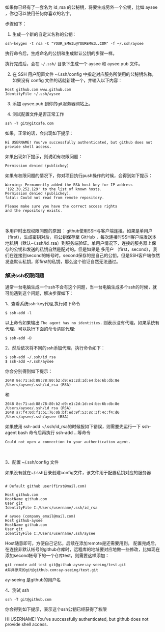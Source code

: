 如果你已经有了一套名为 id_rsa 的公秘钥，将要生成另外一个公钥，比如 aysee ，你也可以使用任何你喜欢的名字。

步骤如下：

1. 生成一个新的自定义名称的公钥：

```shell
ssh-keygen -t rsa -C "YOUR_EMAIL@YOUREMAIL.COM" -f ~/.ssh/aysee
```

执行命令后，生成命名的公钥和生成默认公钥的步骤一样。

执行完成后，会在 `~/.ssh/` 目录下生成一个 aysee 和 aysee.pub 文件。

2. 在 SSH 用户配置文件 ~/.ssh/config 中指定对应服务所使用的公秘钥名称，如果没有 config 文件的话就新建一个，并输入以下内容：

```shell
Host github.com www.github.com
IdentityFile ~/.ssh/aysee
```
3. 添加 aysee.pub 到你的git服务器网站上。

4. 测试配置文件是否正常工作

```
ssh -T git@gitcafe.com
```

如果，正常的话，会出现如下提示：

```
Hi USERNAME! You've successfully authenticated, but github does not provide shell access.
```
如果出现如下提示，则说明有权限问题：

```
Permission denied (publickey)
```
如果有权限问题的情况下，你对项目执行push操作的时候，会得到如下提示：

```
Warning: Permanently added the RSA host key for IP address '192.30.252.129' to the list of known hosts.
Permission denied (publickey).
fatal: Could not read from remote repository.
 
Please make sure you have the correct access rights
and the repository exists.
```
　　

多用户时出现权限问题的原因：
github使用SSH与客户端连接。如果是单用户（first），生成密钥对后，将公钥保存至 GitHub ，每次连接时SSH客户端发送本地私钥（默认~/.ssh/id_rsa）到服务端验证。单用户情况下，连接的服务器上保存的公钥和发送的私钥自然是配对的。但是如果是 多用户 （first，second），我们在连接到second的帐号时，second保存的是自己的公钥，但是SSH客户端依然发送默认私钥，即first的私钥，那么这个验证自然无法通过。

 
### 解决ssh权限问题

通常一台电脑生成一个ssh不会有这个问题，当一台电脑生成多个ssh的时候，就可能遇到这个问题，解决步骤如下：

1、查看系统ssh-key代理,执行如下命令

```shell
$ ssh-add -l
```
以上命令如果输出 `The agent has no identities.` 则表示没有代理。如果系统有代理，可以执行下面的命令清除代理:

```shell
$ ssh-add -D
```
2、然后依次将不同的ssh添加代理，执行命令如下：

```
$ ssh-add ~/.ssh/id_rsa
$ ssh-add ~/.ssh/aysee
```
你会分别得到如下提示：

```
2048 8e:71:ad:88:78:80:b2:d9:e1:2d:1d:e4:be:6b:db:8e /Users/aysee/.ssh/id_rsa (RSA)
```
和

```
2048 8e:71:ad:88:78:80:b2:d9:e1:2d:1d:e4:be:6b:db:8e /Users/aysee/.ssh/id_rsa (RSA)
2048 a7:f4:0d:f1:b1:76:0b:bf:ed:9f:53:8c:3f:4c:f4:d6 /Users/aysee/.ssh/aysee (RSA)
```
如果使用 ssh-add ~/.ssh/id_rsa的时候报如下错误，则需要先运行一下 ssh-agent bash 命令后再执行 ssh-add ...等命令

```
Could not open a connection to your authentication agent.
```
　　

3、配置 ~/.ssh/config 文件

如果没有就在~/.ssh目录创建config文件，该文件用于配置私钥对应的服务器

```

# Default github user(first@mail.com)
 
Host github.com
HostName github.com
User git
IdentityFile C:/Users/username/.ssh/id_rsa
 
# aysee (company_email@mail.com)
Host github-aysee
HostName github.com
User git
IdentityFile C:/Users/username/.ssh/aysee
```


Host随意即可，方便自己记忆，后续在添加remote是还需要用到。 配置完成后，在连接非默认帐号的github仓库时，远程库的地址要对应地做一些修改，比如现在添加second帐号下的一个仓库test，则需要这样添加：

```
git remote add test git@github-aysee:ay-seeing/test.git 
#并非原来的git@github.com:ay-seeing/test.git
```
ay-seeing 是github的用户名

 

4、测试 ssh

```
ssh -T git@github.com
```
你会得到如下提示，表示这个ssh公钥已经获得了权限

Hi USERNAME! You've successfully authenticated, but github does not provide shell access.